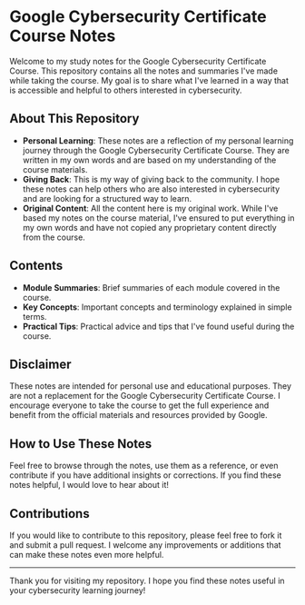 # Google Cybersecurity Certificate Course Notes

Welcome to my study notes for the Google Cybersecurity Certificate Course. This repository contains all the notes and summaries I've made while taking the course. My goal is to share what I've learned in a way that is accessible and helpful to others interested in cybersecurity.

## About This Repository

- **Personal Learning**: These notes are a reflection of my personal learning journey through the Google Cybersecurity Certificate Course. They are written in my own words and are based on my understanding of the course materials.
- **Giving Back**: This is my way of giving back to the community. I hope these notes can help others who are also interested in cybersecurity and are looking for a structured way to learn.
- **Original Content**: All the content here is my original work. While I've based my notes on the course material, I've ensured to put everything in my own words and have not copied any proprietary content directly from the course.

## Contents

- **Module Summaries**: Brief summaries of each module covered in the course.
- **Key Concepts**: Important concepts and terminology explained in simple terms.
- **Practical Tips**: Practical advice and tips that I've found useful during the course.

## Disclaimer

These notes are intended for personal use and educational purposes. They are not a replacement for the Google Cybersecurity Certificate Course. I encourage everyone to take the course to get the full experience and benefit from the official materials and resources provided by Google.

## How to Use These Notes

Feel free to browse through the notes, use them as a reference, or even contribute if you have additional insights or corrections. If you find these notes helpful, I would love to hear about it!

## Contributions

If you would like to contribute to this repository, please feel free to fork it and submit a pull request. I welcome any improvements or additions that can make these notes even more helpful.

---

Thank you for visiting my repository. I hope you find these notes useful in your cybersecurity learning journey!

